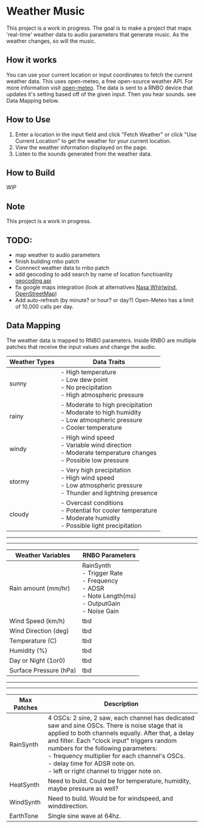# Weather Music

This project is a work in progress. The goal is to make a project that maps 'real-time' weather data to audio parameters that generate music. As the weather changes, so will the music. 

## How it works

You can use your current location or input coordinates to fetch the current weather data. This uses open-meteo, a free open-source weather API. 
For more information  visit [open-meteo](https://open-meteo.com/). The data is sent to a RNBO device that updates it's setting based off of the given input. Then you hear sounds. see Data Mapping below.

## How to Use

1. Enter a location in the input field and click "Fetch Weather" or click "Use Current Location" to get the weather for your current location.
2. View the weather information displayed on the page.
3. Listen to the sounds generated from the weather data.

## How to Build
WIP


## Note

This project is a work in progress.  

## TODO: 
- map weather to audio parameters
- finish building rnbo patch
- Connnect weather data to rnbo patch
- add geocoding to add search by name of location functioanlity [geocoding api](https://open-meteo.com/en/docs/geocoding-api)
- fix google maps integration (look at alternatives [Nasa Whirlwind](https://worldwind.arc.nasa.gov/web/get-started/), [OpenStreetMap](https://wiki.openstreetmap.org/wiki/Use_OpenStreetMap))
- Add auto-refresh (by minute? or hour? or day?) Open-Meteo has a limit of 10,000 calls per day.

## Data Mapping
The weather data is mapped to RNBO parameters. Inside RNBO are mutliple patches that receive the input values and change the audio.

| Weather Types | Data Traits                                                                 |
|---------------|-----------------------------------------------------------------------------|
| sunny         | - High temperature<br>- Low dew point<br>- No precipitation<br>- High atmospheric pressure |
| rainy         | - Moderate to high precipitation<br>- Moderate to high humidity<br>- Low atmospheric pressure<br>- Cooler temperature |
| windy         | - High wind speed<br>- Variable wind direction<br>- Moderate temperature changes<br>- Possible low pressure |
| stormy        | - Very high precipitation<br>- High wind speed<br>- Low atmospheric pressure<br>- Thunder and lightning presence |
| cloudy        | - Overcast conditions<br>- Potential for cooler temperature<br>- Moderate humidity<br>- Possible light precipitation |


---
---

| Weather Variables |  RNBO Parameters |
|-------------------|----------------|
| Rain amount (mm/hr)| RainSynth<br>- Trigger Rate<br>- Frequency<br>- ADSR<br>- Note Length(ms)<br>- OutputGain<br>- Noise Gain
| Wind Speed (km/h) | tbd
| Wind Direction (deg)| tbd
| Temperature (C)  | tbd 
| Humidity (%)   | tbd
| Day or Night (1or0) | tbd
| Surface Pressure (hPa) | tbd

---
---

| Max Patches | Description
|-------------|------------|
| RainSynth   | 4 OSCs: 2 sine, 2 saw, each channel has dedicated saw and sine OSCs. There is noise stage that is applied to both channels equally. After that, a delay and filter. Each "clock input" triggers random numbers for the following parameters:<br>- frequency multiplier for each channel's OSCs.<br>- delay time for ADSR note on.<br>-  left or right channel to trigger note on.
| HeatSynth  | Need to build. Could be for temperature, humidity, maybe pressure as well? 
| WindSynth  | Need to build. Would be for windspeed, and winddirection.
| EarthTone | Single sine wave at 64hz. 